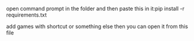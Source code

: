  open command prompt in the folder and then paste this in it:pip install -r requirements.txt

 add games with shortcut or something else then you can open it from this file
